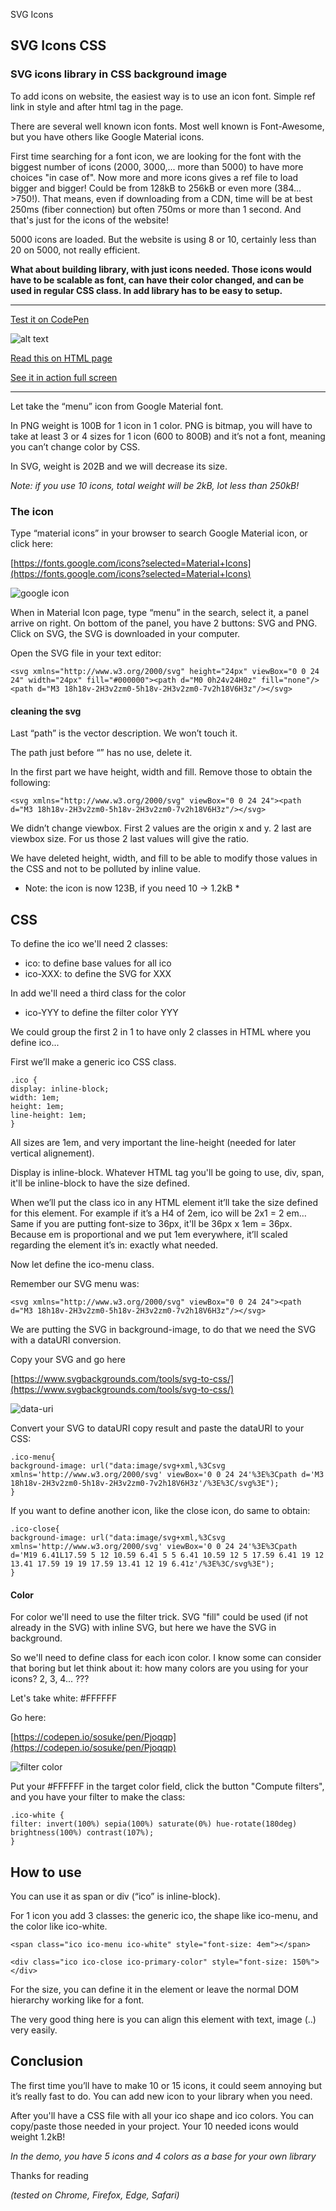SVG Icons

SVG Icons CSS
-------------

### SVG icons library in CSS background image

To add icons on website, the easiest way is to use an icon font. Simple ref link in style and after html tag in the page.

There are several well known icon fonts. Most well known is Font-Awesome, but you have others like Google Material icons.

First time searching for a font icon, we are looking for the font with the biggest number of icons (2000, 3000,... more than 5000) to have more choices "in case of". Now more and more icons gives a ref file to load bigger and bigger! Could be from 128kB to 256kB or even more (384... >750!). That means, even if downloading from a CDN, time will be at best 250ms (fiber connection) but often 750ms or more than 1 second. And that's just for the icons of the website!

5000 icons are loaded. But the website is using 8 or 10, certainly less than 20 on 5000, not really efficient.

**What about building library, with just icons needed. Those icons would have to be scalable as font, can have their color changed, and can be used in regular CSS class. In add library has to be easy to setup.**

---
[Test it on CodePen](https://codepen.io/pierfarrugia/pen/eYrENzZ)

![alt text](https://aonecommunication.ch/content/img/portfolio/svg_icons.webp)

[Read this on HTML page](https://aonecommunication.ch/dev/creativeprog/blog.html#svgicons_css)

[See it in action full screen](https://aonecommunication.ch/content/svg_icons_CSS.html)

---


Let take the “menu” icon from Google Material font.

In PNG weight is 100B for 1 icon in 1 color. PNG is bitmap, you will have to take at least 3 or 4 sizes for 1 icon (600 to 800B) and it’s not a font, meaning you can’t change color by CSS.

In SVG, weight is 202B and we will decrease its size.

_Note: if you use 10 icons, total weight will be 2kB, lot less than 250kB!_

### The icon

Type “material icons” in your browser to search Google Material icon, or click here:

[https://fonts.google.com/icons?selected=Material+Icons](https://fonts.google.com/icons?selected=Material+Icons)

![google icon](https://aonecommunication.ch/content/img/portfolio/materialIcon.webp)

When in Material Icon page, type “menu” in the search, select it, a panel arrive on right. On bottom of the panel, you have 2 buttons: SVG and PNG. Click on SVG, the SVG is downloaded in your computer.

Open the SVG file in your text editor:

```
<svg xmlns="http://www.w3.org/2000/svg" height="24px" viewBox="0 0 24 24" width="24px" fill="#000000"><path d="M0 0h24v24H0z" fill="none"/><path d="M3 18h18v-2H3v2zm0-5h18v-2H3v2zm0-7v2h18V6H3z"/></svg>
```

#### cleaning the svg

Last “path” is the vector description. We won’t touch it.

The path just before “<path d="M0 0h24v24H0z" fill="none"/>” has no use, delete it.

In the first part we have height, width and fill. Remove those to obtain the following:

``` 
<svg xmlns="http://www.w3.org/2000/svg" viewBox="0 0 24 24"><path d="M3 18h18v-2H3v2zm0-5h18v-2H3v2zm0-7v2h18V6H3z"/></svg> 
```

We didn’t change viewbox. First 2 values are the origin x and y. 2 last are viewbox size. For us those 2 last values will give the ratio.

We have deleted height, width, and fill to be able to modify those values in the CSS and not to be polluted by inline value.

* Note: the icon is now 123B, if you need 10 -> 1.2kB *

CSS
---

To define the ico we'll need 2 classes:

* ico: to define base values for all ico
* ico-XXX: to define the SVG for XXX

In add we'll need a third class for the color

* ico-YYY to define the filter color YYY

We could group the first 2 in 1 to have only 2 classes in HTML where you define ico...

First we’ll make a generic ico CSS class.

```
.ico {
display: inline-block;
width: 1em;
height: 1em;
line-height: 1em;
}
```

All sizes are 1em, and very important the line-height (needed for later vertical alignement).

Display is inline-block. Whatever HTML tag you'll be going to use, div, span, it'll be inline-block to have the size defined.

When we’ll put the class ico in any HTML element it’ll take the size defined for this element. For example if it’s a H4 of 2em, ico will be 2x1 = 2 em… Same if you are putting font-size to 36px, it'll be 36px x 1em = 36px. Because em is proportional and we put 1em everywhere, it’ll scaled regarding the element it’s in: exactly what needed.

Now let define the ico-menu class.

Remember our SVG menu was:

```
<svg xmlns="http://www.w3.org/2000/svg" viewBox="0 0 24 24"><path d="M3 18h18v-2H3v2zm0-5h18v-2H3v2zm0-7v2h18V6H3z"/></svg>
```

We are putting the SVG in background-image, to do that we need the SVG with a dataURI conversion.

Copy your SVG and go here

[https://www.svgbackgrounds.com/tools/svg-to-css/](https://www.svgbackgrounds.com/tools/svg-to-css/)

![data-uri](https://aonecommunication.ch/content/img/portfolio/data_uri.webp)

Convert your SVG to dataURI copy result and paste the dataURI to your CSS:

```
.ico-menu{
background-image: url("data:image/svg+xml,%3Csvg xmlns='http://www.w3.org/2000/svg' viewBox='0 0 24 24'%3E%3Cpath d='M3 18h18v-2H3v2zm0-5h18v-2H3v2zm0-7v2h18V6H3z'/%3E%3C/svg%3E");
}
```

If you want to define another icon, like the close icon, do same to obtain:

```
.ico-close{
background-image: url("data:image/svg+xml,%3Csvg xmlns='http://www.w3.org/2000/svg' viewBox='0 0 24 24'%3E%3Cpath d='M19 6.41L17.59 5 12 10.59 6.41 5 5 6.41 10.59 12 5 17.59 6.41 19 12 13.41 17.59 19 19 17.59 13.41 12 19 6.41z'/%3E%3C/svg%3E");
}
```

#### Color

For color we'll need to use the filter trick. SVG "fill" could be used (if not already in the SVG) with inline SVG, but here we have the SVG in background.

So we'll need to define class for each icon color. I know some can consider that boring but let think about it: how many colors are you using for your icons? 2, 3, 4... ???

Let's take white: #FFFFFF

Go here:

[https://codepen.io/sosuke/pen/Pjoqqp](https://codepen.io/sosuke/pen/Pjoqqp)

![filter color](https://aonecommunication.ch/content/img/portfolio/filter_color.webp)

Put your #FFFFFF in the target color field, click the button "Compute filters", and you have your filter to make the class:

```
.ico-white {
filter: invert(100%) sepia(100%) saturate(0%) hue-rotate(180deg) brightness(100%) contrast(107%);
}
```

How to use
----------

You can use it as span or div (“ico” is inline-block).

For 1 icon you add 3 classes: the generic ico, the shape like ico-menu, and the color like ico-white.

```
<span class="ico ico-menu ico-white" style="font-size: 4em"></span>
```

```
<div class="ico ico-close ico-primary-color" style="font-size: 150%"></div>
```

For the size, you can define it in the element or leave the normal DOM hierarchy working like for a font.

The very good thing here is you can align this element with text, image (..) very easily.

Conclusion
----------

The first time you’ll have to make 10 or 15 icons, it could seem annoying but it’s really fast to do. You can add new icon to your library when you need.

After you'll have a CSS file with all your ico shape and ico colors. You can copy/paste those needed in your project. Your 10 needed icons would weight 1.2kB!

_In the demo, you have 5 icons and 4 colors as a base for your own library_

Thanks for reading

_(tested on Chrome, Firefox, Edge, Safari)_
